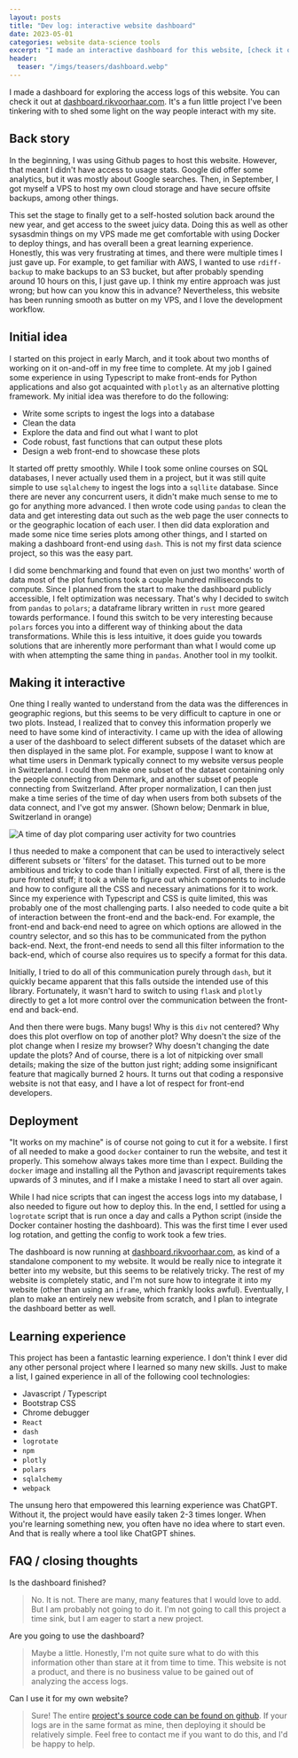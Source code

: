 ```yaml
---
layout: posts
title: "Dev log: interactive website dashboard"
date: 2023-05-01
categories: website data-science tools
excerpt: "I made an interactive dashboard for this website, [check it out!](https://dashboard.rikvoorhaar.com)"
header:
  teaser: "/imgs/teasers/dashboard.webp"
---
```


I made a dashboard for exploring the access logs of this website. You can check it out at [dashboard.rikvoorhaar.com](https://dashboard.rikvoorhaar.com). It's a fun little project I've been tinkering with to shed some light on the way people interact with my site.


## Back story
In the beginning, I was using Github pages to host this website. However, that meant I didn't have access to usage stats. Google did offer some analytics, but it was mostly about Google searches. Then, in September, I got myself a VPS to host my own cloud storage and have secure offsite backups, among other things.


This set the stage to finally get to a self-hosted solution back around the new year, and get access to the sweet juicy data. Doing this as well as other sysasdmin things on my VPS made me get comfortable with using Docker to deploy things, and has overall been a great learning experience. Honestly, this was very frustrating at times, and there were multiple times I just gave up. For example, to get familiar with AWS, I wanted to use `rdiff-backup` to make backups to an S3 bucket, but after probably spending around 10 hours on this, I just gave up. I think my entire approach was just wrong; but how can you know this in advance? Nevertheless, this website has been running smooth as butter on my VPS, and I love the development workflow.

## Initial idea

I started on this project in early March, and it took about two months of working on it on-and-off in my free time to complete. At my job I gained some experience in using Typescript to make front-ends for Python applications and also got acquainted with `plotly` as an alternative plotting framework. My initial idea was therefore to do the following:
- Write some scripts to ingest the logs into a database
- Clean the data
- Explore the data and find out what I want to plot
- Code robust, fast functions that can output these plots
- Design a web front-end to showcase these plots

It started off pretty smoothly. While I took some online courses on SQL databases, I never actually used them in a project, but it was still quite simple to use `sqlalchemy` to ingest the logs into a `sqllite` database. Since there are never any concurrent users, it didn't make much sense to me to go for anything more advanced. I then wrote code using `pandas` to clean the data and get interesting data out such as the web page the user connects to or the geographic location of each user. I then did data exploration and made some nice time series plots among other things, and I started on making a dashboard front-end using `dash`. This is not my first data science project, so this was the easy part.

I did some benchmarking and found that even on just two months' worth of data most of the plot functions took a couple hundred milliseconds to compute. Since I planned from the start to make the dashboard publicly accessible, I felt optimization was necessary. That's why I decided to switch from `pandas` to `polars`; a dataframe library written in `rust` more geared towards performance. I found this switch to be very interesting because `polars` forces you into a different way of thinking about the data transformations. While this is less intuitive, it does guide you towards solutions that are inherently more performant than what I would come up with when attempting the same thing in `pandas`. Another tool in my toolkit. 

## Making it interactive

One thing I really wanted to understand from the data was the differences in geographic regions, but this seems to be very difficult to capture in one or two plots. Instead, I realized that to convey this information properly we need to have some kind of interactivity. I came up with the idea of allowing a user of the dashboard to select different subsets of the dataset which are then displayed in the same plot. For example, suppose I want to know at what time users in Denmark typically connect to my website versus people in Switzerland. I could then make one subset of the dataset containing only the people connecting from Denmark, and another subset of people connecting from Switzerland. After proper normalization, I can then just make a time series of the time of day when users from both subsets of the data connect, and I've got my answer. (Shown below; Denmark in blue, Switzerland in orange)

![A time of day plot comparing user activity for two countries](/imgs/dashboard/switzerland-denmark.png)


I thus needed to make a component that can be used to interactively select different subsets or 'filters' for the dataset. This turned out to be more ambitious and tricky to code than I initially expected. First of all, there is the pure fronted stuff; it took a while to figure out which components to include and how to configure all the CSS and necessary animations for it to work. Since my experience with Typescript and CSS is quite limited, this was probably one of the most challenging parts. I also needed to code quite a bit of interaction between the front-end and the back-end. For example, the front-end and back-end need to agree on which options are allowed in the country selector, and so this has to be communicated from the python back-end. Next, the front-end needs to send all this filter information to the back-end, which of course also requires us to specify a format for this data. 

Initially, I tried to do all of this communication purely through `dash`, but it quickly became apparent that this falls outside the intended use of this library. Fortunately, it wasn't hard to switch to using `flask` and `plotly` directly to get a lot more control over the communication between the front-end and back-end. 

And then there were bugs. Many bugs! Why is this `div` not centered? Why does this plot overflow on top of another plot? Why doesn't the size of the plot change when I resize my browser? Why doesn't changing the date update the plots? And of course, there is a lot of nitpicking over small details; making the size of the button just right; adding some insignificant feature that magically burned 2 hours. It turns out that coding a responsive website is not that easy, and I have a lot of respect for front-end developers. 

## Deployment

"It works on my machine" is of course not going to cut it for a website. I first of all needed to make a good `docker` container to run the website, and test it properly. This somehow always takes more time than I expect. Building the `docker` image and installing all the Python and javascript requirements takes upwards of 3 minutes, and if I make a mistake I need to start all over again. 

While I had nice scripts that can ingest the access logs into my database, I also needed to figure out how to deploy this. In the end, I settled for using a `logrotate` script that is run once a day and calls a Python script (inside the Docker container hosting the dashboard). This was the first time I ever used log rotation, and getting the config to work took a few tries. 

The dashboard is now running at [dashboard.rikvoorhaar.com](https://dashboard.rikvoorhaar.com), as kind of a standalone component to my website. It would be really nice to integrate it better into my website, but this seems to be relatively tricky. The rest of my website is completely static, and I'm not sure how to integrate it into my website (other than using an `iframe`, which frankly looks awful). Eventually, I plan to make an entirely new website from scratch, and I plan to integrate the dashboard better as well. 

## Learning experience

This project has been a fantastic learning experience. I don't think I ever did any other personal project where I learned so many new skills. Just to make a list, I gained experience in all of the following cool technologies:
- Javascript / Typescript
- Bootstrap CSS
- Chrome debugger
- `React`
- `dash`
- `logrotate`
- `npm`
- `plotly`
- `polars`
- `sqlalchemy`
- `webpack`

The unsung hero that empowered this learning experience was ChatGPT. Without it, the project would have easily taken 2-3 times longer. When you're learning something new, you often have no idea where to start even. And that is really where a tool like ChatGPT shines. 

## FAQ / closing thoughts

Is the dashboard finished? 
> No. It is not. There are many, many features that I would love to add. But I am probably not going to do it. I'm not going to call this project a time sink, but I am eager to start a new project.

Are you going to use the dashboard?
> Maybe a little. Honestly, I'm not quite sure what to do with this information other than stare at it from time to time. This website is not a product, and there is no business value to be gained out of analyzing the access logs. 

Can I use it for my own website?
> Sure! The entire [project's source code can be found on github](https://github.com/RikVoorhaar/log-analysis). If your logs are in the same format as mine, then deploying it should be relatively simple. Feel free to contact me if you want to do this, and I'd be happy to help.

